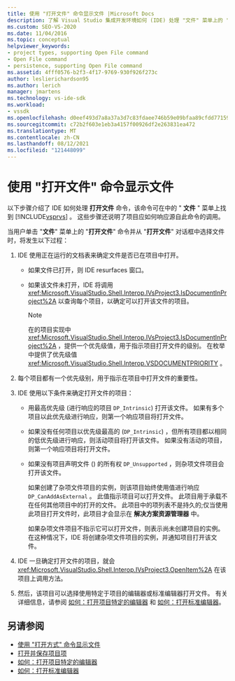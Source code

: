 ```yaml
---
title: 使用 "打开文件" 命令显示文件 |Microsoft Docs
description: 了解 Visual Studio 集成开发环境如何 (IDE) 处理 "文件" 菜单上的 "打开文件" 命令以显示文件。
ms.custom: SEO-VS-2020
ms.date: 11/04/2016
ms.topic: conceptual
helpviewer_keywords:
- project types, supporting Open File command
- Open File command
- persistence, supporting Open File command
ms.assetid: 4fff0576-b2f3-4f17-9769-930f926f273c
author: leslierichardson95
ms.author: lerich
manager: jmartens
ms.technology: vs-ide-sdk
ms.workload:
- vssdk
ms.openlocfilehash: d0eef493d7a8a37a3d7c83fdaee746b59e09bfaa89cfdd7715971e4cffb3f8b9
ms.sourcegitcommit: c72b2f603e1eb3a4157f00926df2e263831ea472
ms.translationtype: MT
ms.contentlocale: zh-CN
ms.lasthandoff: 08/12/2021
ms.locfileid: "121448099"
---
```

# <a name="display-files-by-using-the-open-file-command"></a>使用 "打开文件" 命令显示文件
以下步骤介绍了 IDE 如何处理 **打开文件** 命令，该命令可在中的 " **文件** " 菜单上找到 [!INCLUDE[vsprvs](../../code-quality/includes/vsprvs_md.md)] 。 这些步骤还说明了项目应如何响应源自此命令的调用。

 当用户单击 "**文件**" 菜单上的 "**打开文件**" 命令并从 "**打开文件**" 对话框中选择文件时，将发生以下过程：

1. IDE 使用正在运行的文档表来确定文件是否已在项目中打开。

    - 如果文件已打开，则 IDE resurfaces 窗口。

    - 如果该文件未打开，IDE 将调用 <xref:Microsoft.VisualStudio.Shell.Interop.IVsProject3.IsDocumentInProject%2A> 以查询每个项目，以确定可以打开该文件的项目。

        > [!NOTE]
        > 在的项目实现中 <xref:Microsoft.VisualStudio.Shell.Interop.IVsProject3.IsDocumentInProject%2A> ，提供一个优先级值，用于指示项目打开文件的级别。 在枚举中提供了优先级值 <xref:Microsoft.VisualStudio.Shell.Interop.VSDOCUMENTPRIORITY> 。

2. 每个项目都有一个优先级别，用于指示在项目中打开文件的重要性。

3. IDE 使用以下条件来确定打开文件的项目：

    - 用最高优先级 (进行响应的项目 `DP_Intrinsic`) 打开该文件。 如果有多个项目以此优先级进行响应，则第一个响应项目将打开文件。

    - 如果没有任何项目以优先级最高的 (`DP_Intrinsic`) ，但所有项目都以相同的低优先级进行响应，则活动项目将打开该文件。 如果没有活动的项目，则第一个响应项目将打开文件。

    - 如果没有项目声明文件 () 的所有权 `DP_Unsupported` ，则杂项文件项目会打开该文件。

         如果创建了杂项文件项目的实例，则该项目始终使用值进行响应 `DP_CanAddAsExternal` 。 此值指示项目可以打开文件。 此项目用于承载不在任何其他项目中的打开的文件。 此项目中的项列表不是持久的;仅当使用此项目打开文件时，此项目才会显示在 **解决方案资源管理器** 中。

         如果杂项文件项目不指示它可以打开文件，则表示尚未创建项目的实例。 在这种情况下，IDE 将创建杂项文件项目的实例，并通知项目打开该文件。

4. IDE 一旦确定打开文件的项目，就会 <xref:Microsoft.VisualStudio.Shell.Interop.IVsProject3.OpenItem%2A> 在该项目上调用方法。

5. 然后，该项目可以选择使用特定于项目的编辑器或标准编辑器打开文件。 有关详细信息，请参阅 [如何：打开项目特定的编辑器](../../extensibility/how-to-open-project-specific-editors.md) 和 [如何：打开标准编辑器](../../extensibility/how-to-open-standard-editors.md)。

## <a name="see-also"></a>另请参阅
- [使用 "打开方式" 命令显示文件](../../extensibility/internals/displaying-files-by-using-the-open-with-command.md)
- [打开并保存项目项](../../extensibility/internals/opening-and-saving-project-items.md)
- [如何：打开项目特定的编辑器](../../extensibility/how-to-open-project-specific-editors.md)
- [如何：打开标准编辑器](../../extensibility/how-to-open-standard-editors.md)
